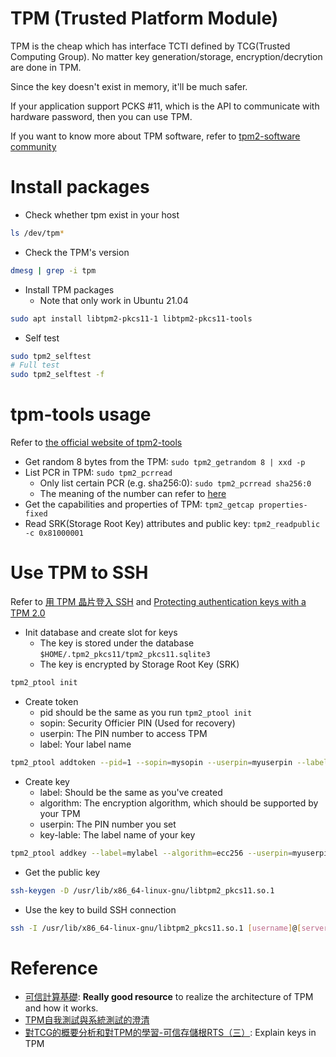 # TPM (Trusted Platform Module)

TPM is the cheap which has interface TCTI defined by TCG(Trusted Computing Group).
No matter key generation/storage, encryption/decrytion are done in TPM.

Since the key doesn't exist in memory, it'll be much safer.

If your application support PCKS #11, which is the API to communicate with hardware password, then you can use TPM.

If you want to know more about TPM software, refer to [tpm2-software community](https://tpm2-software.github.io/)

# Install packages

* Check whether tpm exist in your host
```bash
ls /dev/tpm*
```
* Check the TPM's version
```bash
dmesg | grep -i tpm
```
* Install TPM packages
  - Note that only work in Ubuntu 21.04
```bash
sudo apt install libtpm2-pkcs11-1 libtpm2-pkcs11-tools
```
* Self test
```bash
sudo tpm2_selftest
# Full test
sudo tpm2_selftest -f
```

# tpm-tools usage

Refer to [the official website of tpm2-tools](https://tpm2-tools.readthedocs.io/en/latest/)

* Get random 8 bytes from the TPM: `sudo tpm2_getrandom 8 | xxd -p`
* List PCR in TPM: `sudo tpm2_pcrread`
  - Only list certain PCR (e.g. sha256:0): `sudo tpm2_pcrread sha256:0`
  - The meaning of the number can refer to [here](https://link.springer.com/chapter/10.1007/978-1-4302-6584-9_12#Tab1)
* Get the capabilities and properties of TPM: `tpm2_getcap properties-fixed`
* Read SRK(Storage Root Key) attributes and public key: `tpm2_readpublic -c 0x81000001`

# Use TPM to SSH

Refer to [用 TPM 晶片登入 SSH](https://blog.libralight.dev/tpm2-ssh-key/) and [Protecting authentication keys with a TPM 2.0](https://www.barbhack.fr/slides/2021/barbhack2021_tpm_auth.pdf)

* Init database and create slot for keys
  - The key is stored under the database `$HOME/.tpm2_pkcs11/tpm2_pkcs11.sqlite3`
  - The key is encrypted by Storage Root Key (SRK)
```bash
tpm2_ptool init
```
* Create token
  - pid should be the same as you run `tpm2_ptool init`
  - sopin: Security Officier PIN (Used for recovery)
  - userpin: The PIN number to access TPM
  - label: Your label name
```bash
tpm2_ptool addtoken --pid=1 --sopin=mysopin --userpin=myuserpin --label=mylabel
```
* Create key
  - label: Should be the same as you've created
  - algorithm: The encryption algorithm, which should be supported by your TPM
  - userpin: The PIN number you set
  - key-lable: The label name of your key
```bash
tpm2_ptool addkey --label=mylabel --algorithm=ecc256 --userpin=myuserpin --key-label=mykeylabel
```
* Get the public key
```bash
ssh-keygen -D /usr/lib/x86_64-linux-gnu/libtpm2_pkcs11.so.1
```
* Use the key to build SSH connection
```bash
ssh -I /usr/lib/x86_64-linux-gnu/libtpm2_pkcs11.so.1 [username]@[server_name]
```

# Reference

* [可信計算基礎](https://www.slideserve.com/sadie/2222582): **Really good resource** to realize the architecture of TPM and how it works.
* [TPM自我測試與系統測試的澄清](https://www.wpgdadatong.com/tw/blog/detail?BID=B0160)
* [對TCG的概要分析和對TPM的學習-可信存儲根RTS（三）](https://www.twblogs.net/a/5e5518f4bd9eee2117c5bdee): Explain keys in TPM
